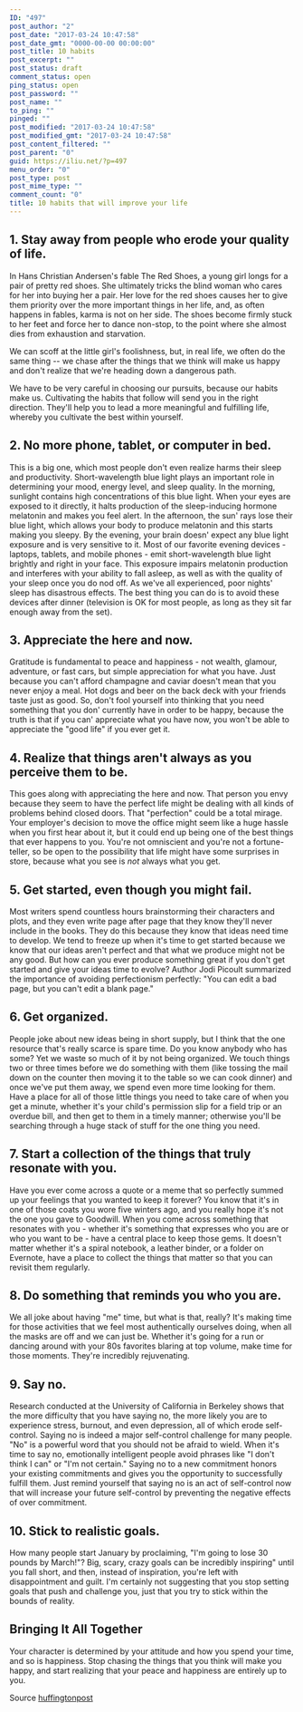 ```yaml
---
ID: "497"
post_author: "2"
post_date: "2017-03-24 10:47:58"
post_date_gmt: "0000-00-00 00:00:00"
post_title: 10 habits
post_excerpt: ""
post_status: draft
comment_status: open
ping_status: open
post_password: ""
post_name: ""
to_ping: ""
pinged: ""
post_modified: "2017-03-24 10:47:58"
post_modified_gmt: "2017-03-24 10:47:58"
post_content_filtered: ""
post_parent: "0"
guid: https://iliu.net/?p=497
menu_order: "0"
post_type: post
post_mime_type: ""
comment_count: "0"
title: 10 habits that will improve your life
---
```


## 1. Stay away from people who erode your quality of life.

In Hans Christian Andersen's fable The Red Shoes, a young girl longs
for a pair of pretty red shoes. She ultimately tricks the blind woman
who cares for her into buying her a pair. Her love for the red shoes
causes her to give them priority over the more important things in her
life, and, as often happens in fables, karma is not on her side. The
shoes become firmly stuck to her feet and force her to dance non-stop,
to the point where she almost dies from exhaustion and starvation.

We can scoff at the little girl's foolishness, but, in real life, we
often do the same thing -- we chase after the things that we think will
make us happy and don't realize that we're heading down a dangerous
path.

We have to be very careful in choosing our pursuits, because our
habits make us. Cultivating the habits that follow will send you in
the right direction. They'll help you to lead a more meaningful and
fulfilling life, whereby you cultivate the best within yourself.

## 2. No more phone, tablet, or computer in bed.

This is a big one, which most people don't even realize harms their
sleep and productivity. Short-wavelength blue light plays an important
role in determining your mood, energy level, and sleep quality. In the
morning, sunlight contains high concentrations of this blue light. When
your eyes are exposed to it directly, it halts production of the
sleep-inducing hormone melatonin and makes you feel alert. In the
afternoon, the sun' rays lose their blue light, which allows your
body to produce melatonin and this starts making you sleepy. By the
evening, your brain doesn' expect any blue light exposure and is very
sensitive to it. Most of our favorite evening devices - laptops,
tablets, and mobile phones - emit short-wavelength blue light brightly
and right in your face. This exposure impairs melatonin production and
interferes with your ability to fall asleep, as well as with the
quality of your sleep once you do nod off. As we've all experienced,
poor nights' sleep has disastrous effects. The best thing you can do
is to avoid these devices after dinner (television is OK for most
people, as long as they sit far enough away from the set). 

## 3. Appreciate the here and now.

Gratitude is fundamental to peace and happiness - not wealth, glamour,
adventure, or fast cars, but simple appreciation for what you have.
Just because you can't afford champagne and caviar doesn't mean that
you never enjoy a meal. Hot dogs and beer on the back deck with your
friends taste just as good. So, don't fool yourself into thinking that
you need something that you don' currently have in order to be happy,
because the truth is that if you can' appreciate what you have now,
you won't be able to appreciate the "good life" if you ever get it.

## 4. Realize that things aren't always as you perceive them to be.

This goes along with appreciating the here and now. That person you
envy because they seem to have the perfect life might be dealing with
all kinds of problems behind closed doors. That "perfection" could be
a total mirage. Your employer's decision to move the office might seem
like a huge hassle when you first hear about it, but it could end up
being one of the best things that ever happens to you. You're not
omniscient and you're not a fortune-teller, so be open to the
possibility that life might have some surprises in store, because what
you see is *not* always what you get.

## 5. Get started, even though you might fail.

Most writers spend countless hours brainstorming their characters and
plots, and they even write page after page that they know they'll
never include in the books. They do this because they know that ideas
need time to develop. We tend to freeze up when it's time to get
started because we know that our ideas aren't perfect and that what
we produce might not be any good. But how can you ever produce
something great if you don't get started and give your ideas time to
evolve? Author Jodi Picoult summarized the importance of avoiding
perfectionism perfectly: "You can edit a bad page, but you can't edit
a blank page."

## 6. Get organized.

People joke about new ideas being in short supply, but I think that
the one resource that's really scarce is spare time. Do you know
anybody who has some? Yet we waste so much of it by not being
organized. We touch things two or three times before we do something
with them (like tossing the mail down on the counter then moving it to
the table so we can cook dinner) and once we've put them away, we
spend even more time looking for them. Have a place for all of those
little things you need to take care of when you get a minute, whether
it's your child's permission slip for a field trip or an overdue bill,
and then get to them in a timely manner; otherwise you'll be searching
through a huge stack of stuff for the one thing you need.

## 7. Start a collection of the things that truly resonate with you.

Have you ever come across a quote or a meme that so perfectly summed
up your feelings that you wanted to keep it forever? You know that it's
in one of those coats you wore five winters ago, and you really hope
it's not the one you gave to Goodwill. When you come across something
that resonates with you - whether it's something that expresses who you
are or who you want to be - have a central place to keep those gems.
It doesn't matter whether it's a spiral notebook, a leather binder, or
a folder on Evernote, have a place to collect the things that matter
so that you can revisit them regularly.

## 8. Do something that reminds you who you are.

We all joke about having "me" time, but what is that, really? It's
making time for those activities that we feel most authentically
ourselves doing, when all the masks are off and we can just be.
Whether it's going for a run or dancing around with your 80s favorites
blaring at top volume, make time for those moments. They're incredibly
rejuvenating.

## 9. Say no.

Research conducted at the University of California in Berkeley shows
that the more difficulty that you have saying no, the more likely you
are to experience stress, burnout, and even depression, all of which
erode self-control. Saying no is indeed a major self-control challenge
for many people. "No" is a powerful word that you should not be afraid
to wield. When it's time to say no, emotionally intelligent people
avoid phrases like "I don't think I can" or "I'm not certain."
Saying no to a new commitment honors your existing commitments and
gives you the opportunity to successfully fulfill them. Just remind
yourself that saying no is an act of self-control now that will
increase your future self-control by preventing the negative effects
of over commitment. 

## 10. Stick to realistic goals.

How many people start January by proclaiming, "I'm going to lose 30
pounds by March!"? Big, scary, crazy goals can be incredibly
inspiring" until you fall short, and then, instead of inspiration,
you're left with disappointment and guilt. I'm certainly not
suggesting that you stop setting goals that push and challenge you,
just that you try to stick within the bounds of reality.

## Bringing It All Together

Your character is determined by your attitude and how you spend your
time, and so is happiness. Stop chasing the things that you think
will make you happy, and start realizing that your peace and happiness
are entirely up to you.

Source [huffingtonpost](http://www.huffingtonpost.com/entry/10-habits-that-will-dramatically-improve-your-life_us_58cae67ae4b0e0d348b3416b)


